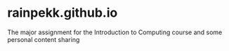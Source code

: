 # rainpekk.github.io
The major assignment for the Introduction to Computing course and some personal content sharing
